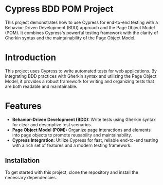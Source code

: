 # Cypress BDD POM Project

This project demonstrates how to use Cypress for end-to-end testing with a Behavior-Driven Development (BDD) approach and the Page Object Model (POM). It combines Cypress's powerful testing framework with the clarity of Gherkin syntax and the maintainability of the Page Object Model.

# Introduction

This project uses Cypress to write automated tests for web applications. By integrating BDD practices with Gherkin syntax and utilizing the Page Object Model, it provides a robust framework for writing and organizing tests that are both readable and maintainable.

# Features

- **Behavior-Driven Development (BDD):** Write tests using Gherkin syntax for clear and descriptive test scenarios.
- **Page Object Model (POM):** Organize page interactions and elements into page objects to promote reusability and maintainability.
- **Cypress Integration:** Utilize Cypress for fast, reliable end-to-end testing with a rich set of features and a modern testing framework.

## Installation
To get started with this project, clone the repository and install the necessary dependencies.

